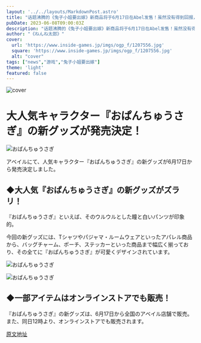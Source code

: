 ```yaml
---
layout: '../../layouts/MarkdownPost.astro'
title: "话题沸腾的《兔子小姐要出嫁》新商品将于6月17日在Abel发售！虽然没有得到回报，但其奇妙的魅力备受欢迎"
pubDate: 2023-06-08T09:00:03Z
description: "话题沸腾的《兔子小姐要出嫁》新商品将于6月17日在Abel发售！虽然没有得到回报，但其奇妙的魅力备受欢迎"
author: "《ねんね太郎》"
cover:
  url: 'https://www.inside-games.jp/imgs/ogp_f/1207556.jpg'
  square: 'https://www.inside-games.jp/imgs/ogp_f/1207556.jpg'
  alt: "cover"
tags: ["news","游戏","兔子小姐要出嫁"]
theme: 'light'
featured: false
---
```


![cover](https://www.inside-games.jp/imgs/ogp_f/1207556.jpg)

# 大人気キャラクター『おぱんちゅうさぎ』の新グッズが発売決定！

![おぱんちゅうさぎ](https://www.inside-games.jp/imgs/zoom/1207557.jpg)

アベイルにて、人気キャラクター『おぱんちゅうさぎ』の新グッズが6月17日から発売決定しました。

## ◆大人気『おぱんちゅうさぎ』の新グッズがズラリ！

『おぱんちゅうさぎ』といえば、そのウルウルとした瞳と白いパンツが印象的。

今回の新グッズには、Tシャツやパジャマ・ルームウェアといったアパレル商品から、バッグチャーム、ポーチ、ステッカーといった商品まで幅広く揃っており、その全てに『おぱんちゅうさぎ』が可愛くデザインされています。

![おぱんちゅうさぎ](https://www.inside-games.jp/imgs/zoom/1207558.jpg)

![おぱんちゅうさぎ](https://www.inside-games.jp/imgs/zoom/1207559.jpg)

## ◆一部アイテムはオンラインストアでも販売！

『おぱんちゅうさぎ』の新グッズは、6月17日から全国のアベイル店舗で販売。また、同日12時より、オンラインストアでも販売されます。

  [原文地址](https://www.inside-games.jp/article/2023/06/08/146436.html)